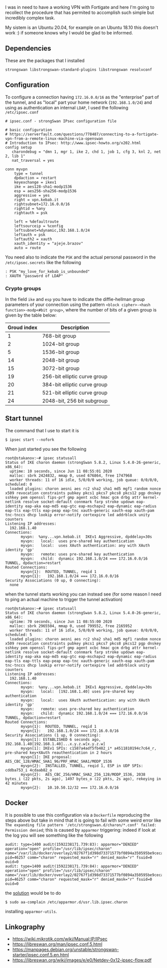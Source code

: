 <!--
.. title: Configuring an IpSec VPN (fortigate client)
.. slug: vpn
.. date: 2020-07-28 00:00:00
.. tags: VPN,Linux
.. category: 
.. link: 
.. description: 
.. type: text
-->


I was in need to have a working VPN with Fortigate and here I'm going to
recollect the procedure that has permited to accomplish such simple but
incredibly complex task.

<!-- TEASER_END -->

My sistem is an Ubuntu 20.04, for example on an Ubuntu 18.10 this doesn't work
:) if someone knows why I would be glad to be informed.

## Dependencies

These are the packages that I installed

```
strongswan libstrongswan-standard-plugins libstrongswan resolvconf
```

## Configuration

To configure a connection having ``172.16.0.0/16`` as the "enterprise" part of
the tunnel, and as "local" part your home network (``192.168.1.0/24``) and using
as authentication an internal ``LDAP``, I used the following ``/etc/ipsec.conf``

```
# ipsec.conf - strongSwan IPsec configuration file

# basic configuration
# https://serverfault.com/questions/778487/connecting-to-a-fortigate-vpn-from-a-remote-linux-machine-via-openswan
# Introduction to IPsec: http://www.ipsec-howto.org/x202.html
config setup
   charondebug = "dmn 1, mgr 1, ike 2, chd 1, job 1, cfg 3, knl 2, net 2, lib 1"
   nat_traversal = yes

conn myvpn
	type = tunnel
	dpdaction = restart
	keyexchange = ikev1
	ike = aes128-sha1-modp1536
	esp = aes256-sha256-modp1536
	aggressive = yes
	right = vpn.kebab.it
	rightsubnet=172.16.0.0/16
	rightid = %any
	rightauth = psk

	left = %defaultroute
	leftsourceip = %config
	leftsubnet=%dynamic,192.168.1.0/24
	leftauth = psk
	leftauth2 = xauth
	xauth_identity = "ajeje.brazov"
	auto = route
```

You need also to indicate the ``PSK`` and the actual personal password in the
``/etc/ipsec.secrets`` like the following

```
: PSK "my_love_for_kebab_is_unbounded"
: XAUTH "password of LDAP"
```

### Crypto groups

In the field ``ike`` and ``esp`` you have to indicate the diffie-hellman group parameters of your connection
using the pattern ``<block cipher>-<hash function>-modp<#bit group>``, where the number of bits of a given
group is given by the table below:

| Groud index | Description |
|-------------|-------------|
| 1	| 768-bit group |
| 2	| 1024-bit group |
| 5	| 1536-bit group |
| 14	| 2048-bit group |
| 15	| 3072-bit group |
| 19	| 256-bit elliptic curve group |
| 20	| 384-bit elliptic curve group |
| 21	| 521-bit elliptic curve group |
| 24	| 2048-bit, 256 bit subgroup |

## Start tunnel

The command that I use to start it is

```
$ ipsec start --nofork
```

When just started you see the following

```
root@stakanov:~# ipsec statusall
Status of IKE charon daemon (strongSwan 5.8.2, Linux 5.4.0-26-generic, x86_64):
  uptime: 10 seconds, since Jun 11 08:55:01 2020
  malloc: sbrk 2424832, mmap 0, used 676864, free 1747968
  worker threads: 11 of 16 idle, 5/0/0/0 working, job queue: 0/0/0/0, scheduled: 0
  loaded plugins: charon aesni aes rc2 sha2 sha1 md5 mgf1 random nonce x509 revocation constraints pubkey pkcs1 pkcs7 pkcs8 pkcs12 pgp dnskey sshkey pem openssl fips-prf gmp agent xcbc hmac gcm drbg attr kernel-netlink resolve socket-default connmark farp stroke updown eap-identity eap-aka eap-md5 eap-gtc eap-mschapv2 eap-dynamic eap-radius eap-tls eap-ttls eap-peap eap-tnc xauth-generic xauth-eap xauth-pam tnc-tnccs dhcp lookip error-notify certexpire led addrblock unity counters
Listening IP addresses:
  192.168.1.40
Connections:
       myvpn:  %any...vpn.kebab.it  IKEv1 Aggressive, dpddelay=30s
       myvpn:   local:  uses pre-shared key authentication
       myvpn:   local:  uses XAuth authentication: any with XAuth identity 'gp'
       myvpn:   remote: uses pre-shared key authentication
       myvpn:   child:  dynamic 192.168.1.0/24 === 172.16.0.0/16 TUNNEL, dpdaction=restart
Routed Connections:
       myvpn{1}:  ROUTED, TUNNEL, reqid 1
       myvpn{1}:   192.168.1.0/24 === 172.16.0.0/16
Security Associations (0 up, 0 connecting):
  none
```

when the tunnel starts working you can instead see
(for some reason I need to ping an actual machine to trigger the tunnel
activation)

```
root@stakanov:~# ipsec statusall
Status of IKE charon daemon (strongSwan 5.8.2, Linux 5.4.0-26-generic, x86_64):
  uptime: 70 seconds, since Jun 11 08:55:00 2020
  malloc: sbrk 2965504, mmap 0, used 799552, free 2165952
  worker threads: 11 of 16 idle, 5/0/0/0 working, job queue: 0/0/0/0, scheduled: 5
  loaded plugins: charon aesni aes rc2 sha2 sha1 md5 mgf1 random nonce x509 revocation constraints pubkey pkcs1 pkcs7 pkcs8 pkcs12 pgp dnskey sshkey pem openssl fips-prf gmp agent xcbc hmac gcm drbg attr kernel-netlink resolve socket-default connmark farp stroke updown eap-identity eap-aka eap-md5 eap-gtc eap-mschapv2 eap-dynamic eap-radius eap-tls eap-ttls eap-peap eap-tnc xauth-generic xauth-eap xauth-pam tnc-tnccs dhcp lookip error-notify certexpire led addrblock unity counters
Listening IP addresses:
  192.168.1.40
Connections:
       myvpn:  %any...vpn.kebab.it  IKEv1 Aggressive, dpddelay=30s
       myvpn:   local:  [192.168.1.40] uses pre-shared key authentication
       myvpn:   local:  uses XAuth authentication: any with XAuth identity 'gp'
       myvpn:   remote: uses pre-shared key authentication
       myvpn:   child:  dynamic 192.168.1.0/24 === 172.16.0.0/16 TUNNEL, dpdaction=restart
Routed Connections:
       myvpn{1}:  ROUTED, TUNNEL, reqid 1
       myvpn{1}:   192.168.1.0/24 === 172.16.0.0/16
Security Associations (1 up, 0 connecting):
       myvpn[1]: ESTABLISHED 6 seconds ago, 192.168.1.40[192.168.1.40]...x.y.z.w[x.y.z.w]
       myvpn[1]: IKEv1 SPIs: c1587a4adf5fb482_i* a4511810194c7c64_r, pre-shared key+XAuth reauthentication in 2 hours
       myvpn[1]: IKE proposal: AES_CBC_128/HMAC_SHA1_96/PRF_HMAC_SHA1/MODP_1536
       myvpn{2}:  INSTALLED, TUNNEL, reqid 1, ESP in UDP SPIs: cddba753_i 4cdaab82_o
       myvpn{2}:  AES_CBC_256/HMAC_SHA2_256_128/MODP_1536, 2038 bytes_i (22 pkts, 2s ago), 1497 bytes_o (22 pkts, 2s ago), rekeying in 42 minutes
       myvpn{2}:   10.10.50.12/32 === 172.16.0.0/16
```

## Docker

It is possible to use this configuration via a ``Dockerfile`` reproducing the
steps above but take in mind that it is going to fail with some weird error like
``The expanding file pattern '/etc/strongswan.d/charon/*.conf' failed: Permission denied``; this is
caused by ``apparmor`` triggering: indeed if look at the log you will see
something like the following

```
audit: type=1400 audit(1592238171.739:83): apparmor="DENIED" operation="open" profile="/usr/lib/ipsec/charon" name="/var/lib/docker/overlay2/02767f1d398d73371577bf0894a350595be9cecaecdbb9f416b7f421ae7820eb/diff/etc/strongswan.d/charon/" pid=46257 comm="charon" requested_mask="r" denied_mask="r" fsuid=0 ouid=0
audit: type=1400 audit(1592238171.739:84): apparmor="DENIED" operation="open" profile="/usr/lib/ipsec/charon" name="/var/lib/docker/overlay2/02767f1d398d73371577bf0894a350595be9cecaecdbb9f416b7f421ae7820eb/diff/etc/strongswan.d/" pid=46257 comm="charon" requested_mask="r" denied_mask="r" fsuid=0 ouid=0
```

the [solution](https://askubuntu.com/a/1250809/1095510) would be to do

```
$ sudo aa-complain /etc/apparmor.d/usr.lib.ipsec.charon
```

installing ``apparmor-utils``.

## Linkography

 - https://wiki.mikrotik.com/wiki/Manual:IP/IPsec
 - https://libreswan.org/man/ipsec.conf.5.html
 - https://manpages.debian.org/unstable/strongswan-starter/ipsec.conf.5.en.html
 - https://libreswan.org/wiki/images/e/e0/Netdev-0x12-ipsec-flow.pdf
